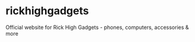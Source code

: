 # rickhighgadgets
 Official website for Rick High Gadgets - phones, computers, accessories &amp; more
